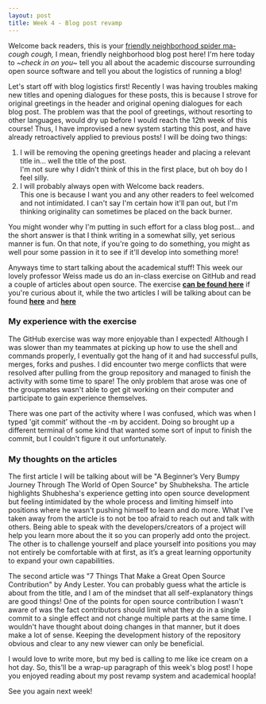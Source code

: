 ```yaml
---
layout: post
title: Week 4 - Blog post revamp
---
```


Welcome back readers, this is your [friendly neighborhood spider ma-](https://en.wikipedia.org/wiki/Friendly_Neighborhood_Spider-Man) *cough cough,* I mean, friendly neighborhood blog post here! I'm here today to   *~check in on you~*   tell you all about the academic discourse surrounding open source software and tell you about the logistics of running a blog!

Let's start off with blog logistics first! Recently I was having troubles making new titles and opening dialogues for these posts, this is because I strove for original greetings in the header and original opening dialogues for each blog post. The problem was that the pool of greetings, without resorting to other languages, would dry up before I would reach the 12th week of this course! Thus, I have improvised a new system starting this post, and have already retroactively applied to previous posts! I will be doing two things:

1. I will be removing the opening greetings header and placing a relevant title in... well the title of the post.  
I'm not sure why I didn't think of this in the first place, but oh boy do I feel silly.
2. I will probably always open with Welcome back readers.  
This one is because I want you and any other readers to feel welcomed and not intimidated. I can't say I'm certain how it'll pan out, but I'm thinking originality can sometimes be placed on the back burner.


You might wonder why I'm putting in such effort for a class blog post... and the short answer is that I think writing in a somewhat silly, yet serious manner is fun. On that note, if you're going to do something, you might as well pour some passion in it to see if it'll develop into something more!

Anyways time to start talking about the academical stuff! This week our lovely professor Weiss made us do an in-class exercise on GitHub and read a couple of articles about open source. The exercise **[can be found here](https://github.com/hunter-college-ossd-fall-2019/git-activity-01)** if you're curious about it, while the two articles I will be talking about can be found **[here](https://blog.newrelic.com/engineering/open-source-contribution/)** and **[here](https://www.freecodecamp.org/news/a-beginners-very-bumpy-journey-through-the-world-of-open-source-4d108d540b39/)**

### My experience with the exercise

The GitHub exercise was way more enjoyable than I expected! Although I was slower than my teammates at picking up how to use the shell and commands properly, I eventually got the hang of it and had successful pulls, merges, forks and pushes. I did encounter two merge conflicts that were resolved after pulling from the group repository and managed to finish the activity with some time to spare! The only problem that arose was one of the groupmates wasn't able to get git working on their computer and participate to gain experience themselves.

There was one part of the activity where I was confused, which was when I typed 'git commit' without the -m by accident. Doing so brought up a different terminal of some kind that wanted some sort of input to finish the commit, but I couldn't figure it out unfortunately.

### My thoughts on the articles

The first article I will be talking about will be "A Beginner’s Very Bumpy Journey Through The World of Open Source" by Shubheksha. The article highlights Shubhesha's experience getting into open source development but feeling intimidated by the whole process and limiting himself into positions where he wasn't pushing himself to learn and do more. What I've taken away from the article is to not be too afraid to reach out and talk with others. Being able to speak with the developers/creators of a project will help you learn more about the it so you can properly add onto the project. The other is to challenge yourself and place yourself into positions you may not entirely be comfortable with at first, as it’s a great learning opportunity to expand your own capabilities.

The second article was "7 Things That Make a Great Open Source Contribution" by Andy Lester. You can probably guess what the article is about from the title, and I am of the mindset that all self-explanatory things are good things! One of the points for open source contribution I wasn't aware of was the fact contributors should limit what they do in a single commit to a single effect and not change multiple parts at the same time. I wouldn't have thought about doing changes in that manner, but it does make a lot of sense. Keeping the development history of the repository obvious and clear to any new viewer can only be beneficial.

I would love to write more, but my bed is calling to me like ice cream on a hot day. So, this'll be a wrap-up paragraph of this week's blog post! I hope you enjoyed reading about my post revamp system and academical hoopla!

See you again next week!
